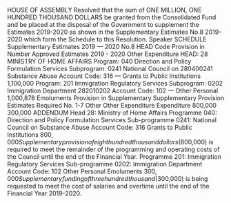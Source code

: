 HOUSE OF ASSEMBLY
Resolved that the sum of ONE MILLION, ONE HUNDRED THOUSAND DOLLARS be granted from the Consolidated Fund and be placed at the disposal of the Government to supplement the Estimates 2019-2020 as shown in the Supplementary Estimates No.8 2019-2020 which form the Schedule to this Resolution.
Speaker
SCHEDULE
Supplementary Estimates 2019 — 2020 No.8
HEAD Code Provision in Number Approved Estimates 2019 - 2020 Other Expenditure HEAD: 28 MINISTRY OF HOME AFFAIRS Program: 040 Direction and Policy Formulation Services Subprogram: 0241 National Council on 280400241 Substance Abuse Account Code: 316 — Grants to Public Institutions 1,100,000 Program: 201 Immigration Regulatory Services Subprogram: 0202 Immigration Department 282010202 Account Code: 102 — Other Personal 1,000,878 Emoluments
Provision in Supplementary Supplementary Provision Estimates Required No. 1-7
Other Other Expenditure Expenditure
800,000
300,000
ADDENDUM
Head 28: Ministry of Home Affairs Programme 040: Direction and Policy Formulation Services Sub-programme 0241: National Council on Substance Abuse Account Code: 316 Grants to Public Institutions $800,000
Supplementary provision of eight hundred thousand dollars ($800,000) is required to meet the remainder of the programming and operating costs of the Council until the end of the Financial Year.
Programme 201: Immigration Regulatory Services Sub-programme 0202: Immigration Department Account Code: 102 Other Personal Emoluments $300,000
Supplementary funding of three hundred thousand ($300,000) is being requested to meet the cost of salaries and overtime until the end of the Financial Year 2019-2020.
